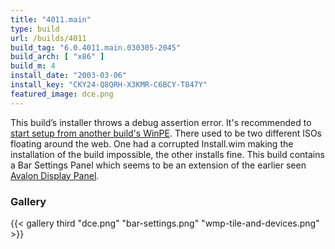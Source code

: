 ```yaml
---
title: "4011.main"
type: build
url: /builds/4011
build_tag: "6.0.4011.main.030305-2045"
build_arch: [ "x86" ]
build_m: 4
install_date: "2003-03-06"
install_key: "CKY24-Q8QRH-X3KMR-C6BCY-T847Y"
featured_image: dce.png
---
```


This build’s installer throws a debug assertion error. It's recommended to [start setup from another build's WinPE](/diskpart). There used to be two different ISOs floating around the web. One had a corrupted Install.wim making the installation of the build impossible, the other installs fine. This build contains a Bar Settings Panel which seems to be an extension of the earlier seen [Avalon Display Panel](/avalon-display-panel).

### Gallery

{{< gallery third "dce.png" "bar-settings.png" "wmp-tile-and-devices.png" >}}